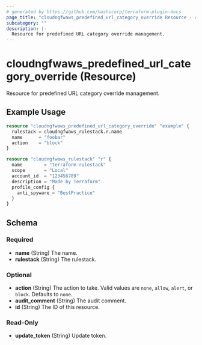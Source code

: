 ```yaml
---
# generated by https://github.com/hashicorp/terraform-plugin-docs
page_title: "cloudngfwaws_predefined_url_category_override Resource - cloudngfwaws"
subcategory: ""
description: |-
  Resource for predefined URL category override management.
---
```


# cloudngfwaws_predefined_url_category_override (Resource)

Resource for predefined URL category override management.

## Example Usage

```terraform
resource "cloudngfwaws_predefined_url_category_override" "example" {
  rulestack = cloudngfwaws_rulestack.r.name
  name      = "foobar"
  action    = "block"
}

resource "cloudngfwaws_rulestack" "r" {
  name        = "terraform-rulestack"
  scope       = "Local"
  account_id  = "123456789"
  description = "Made by Terraform"
  profile_config {
    anti_spyware = "BestPractice"
  }
}
```

<!-- schema generated by tfplugindocs -->
## Schema

### Required

- **name** (String) The name.
- **rulestack** (String) The rulestack.

### Optional

- **action** (String) The action to take. Valid values are `none`, `allow`, `alert`, or `block`. Defaults to `none`.
- **audit_comment** (String) The audit comment.
- **id** (String) The ID of this resource.

### Read-Only

- **update_token** (String) Update token.



